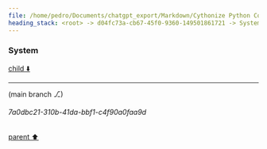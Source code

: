 ```yaml
---
file: /home/pedro/Documents/chatgpt_export/Markdown/Cythonize Python Code_ No bitarray.md
heading_stack: <root> -> d04fc73a-cb67-45f0-9360-149501861721 -> System
---
```

### System

[child ⬇️](#7a0dbc21-310b-41da-bbf1-c4f90a0faa9d)

---

(main branch ⎇)
###### 7a0dbc21-310b-41da-bbf1-c4f90a0faa9d
[parent ⬆️](#d04fc73a-cb67-45f0-9360-149501861721)
